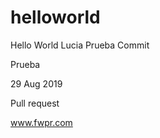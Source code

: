 # helloworld
Hello World Lucia
Prueba Commit 





Prueba

29 Aug 2019


Pull request



www.fwpr.com


